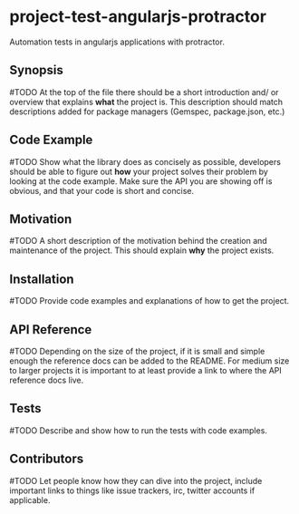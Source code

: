 # project-test-angularjs-protractor
Automation tests in angularjs applications with protractor.

## Synopsis

#TODO
At  the top of the file there should be a short introduction and/ or overview that explains **what** the project is. This description should match descriptions added for package managers (Gemspec, package.json, etc.)

## Code Example

#TODO
Show what the library does as concisely as possible, developers should be able to figure out **how** your project solves their problem by looking at the code example. Make sure the API you are showing off is obvious, and that your code is short and concise.

## Motivation

#TODO
A short description of the motivation behind the creation and maintenance of the project. This should explain **why** the project exists.

## Installation

#TODO
Provide code examples and explanations of how to get the project.

## API Reference

#TODO
Depending on the size of the project, if it is small and simple enough the reference docs can be added to the README. For medium size to larger projects it is important to at least provide a link to where the API reference docs live.

## Tests

#TODO
Describe and show how to run the tests with code examples.

## Contributors

#TODO
Let people know how they can dive into the project, include important links to things like issue trackers, irc, twitter accounts if applicable.

